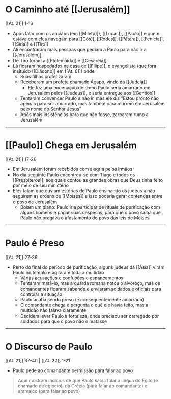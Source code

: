 # O Caminho até [[Jerusalém]]
[[At. 21]] 1-16
- Após falar com os anciãos (em [[Mileto]]), [[Lucas]], [[Paulo]] e quem estava com eles navegam para [[Cós]], [[Rodes]], [[Pátara]], [[Fenícia]], [[Síria]] e [[Tiro]]
- Ali encontraram mais pessoas que pediam a Paulo para não ir a [[Jerusalém]]
- De Tiro foram à [[Ptolemaida]] e [[Cesaréia]]
- Lá ficaram hospedados na casa de [[Filipe]], o evangelista (que fora insituído [[Diácono]] em [[At. 6]]) onde
	- Suas filhas profetizaram
	- Receberam um profeta chamado Ágapo, vindo da [[Judeia]]
		- Ele fez uma encenação de como Paulo seria amarrado em Jerusalém pelos [[Judeus]], e seria entregue aos [[Gentios]]
	- Tentaram convencer Paulo a não ir, mas ele diz "Estou pronto não apenas para ser amarrado, mas também para morrem em Jerusalém pelo nome do Senhor Jesus"
	- Após mais insistências para que não fosse, zarparam rumo a Jerusalém
---
# [[Paulo]] Chega em Jerusalém
[[At. 21]] 17-26
- Em Jerusalém foram recebidos com alegria pelos irmãos
- No dia seguinte Paulo encontrou-se com Tiago e todos os [[Presbíteros]], aos quais contou as grandes obras que Deus tinha feito por meio de seu ministério
- Eles falam que ouviam estórias de Paulo ensinando os judeus a não seguirem as ordens de [[Moisés]] e isso poderia gerar contendas entre o povo de Jerusalém
	- Bolam um plano: Paulo iria participar de rituais de purificação com alguns homens e pagar suas despesas, para que o povo saiba que Paulo não pregava o afastamento do povo das leis de Moisés
---
# Paulo é Preso
[[At. 21]] 27-36
- Perto do final do período de purificação, alguns judeus da [[Ásia]] viram Paulo no templo e agitaram toda a multidão
	- Várias acusações e confusões e espancamentos
	- Tentaram matá-lo, mas a guarda romana notou o alvoroço, mas os comandantes ficaram sabendo e enviaram soldados e oficiais para controlar a situação
	- Paulo acaba sendo preso (e consequentemente amarrado)
	- O comandante chega e pergunta o quê ele havia feito, mas a multidão não falava claramente
	- Decidem levar Paulo a fortaleza, onde precisou ser carregado por soldados para que o povo não o matasse
---
# O Discurso de Paulo
[[At. 21]] 37-40 | [[At. 22]] 1-21
- Paulo pede ao comandante permissão para falar ao povo
> Aqui mostram indícios de que Paulo sabia falar a língua do Egito (é chamado de egípcio), da Grécia (para falar ao comandante) e aramaico (para falar ao povo)